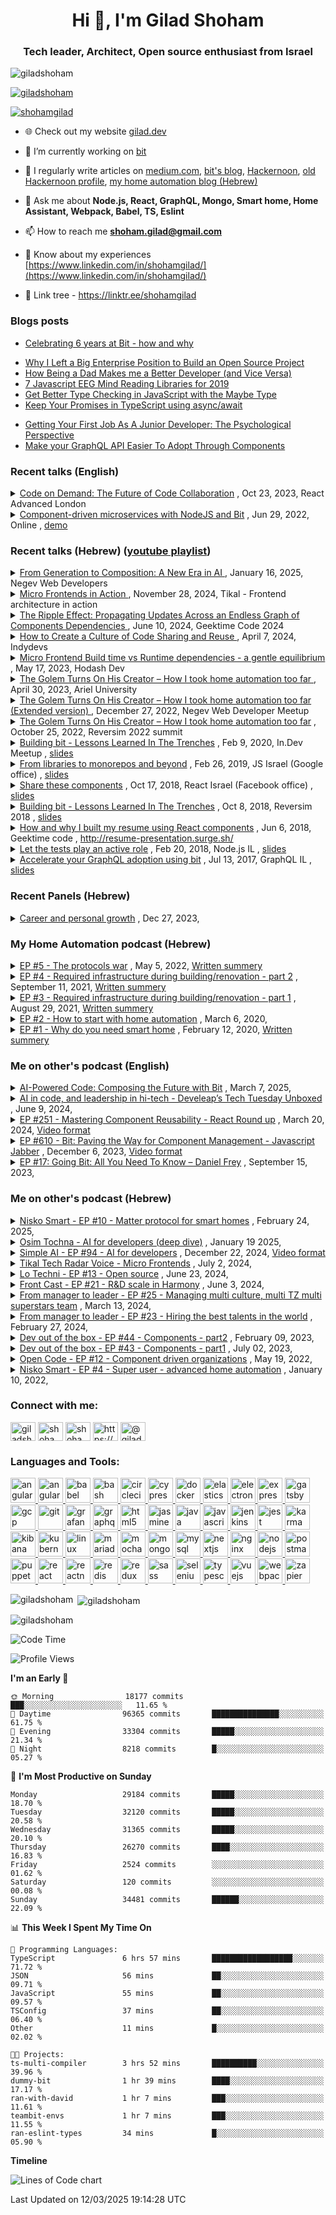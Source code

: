 <!--
**GiladShoham/GiladShoham** is a ✨ _special_ ✨ repository because its `README.md` (this file) appears on your GitHub profile.

Here are some ideas to get you started:

- 🔭 I’m currently working on ...
- 🌱 I’m currently learning ...
- 👯 I’m looking to collaborate on ...
- 🤔 I’m looking for help with ...
- 💬 Ask me about ...
- 📫 How to reach me: ...
- 😄 Pronouns: ...
- ⚡ Fun fact: ...
-->

<h1 align="center">Hi 👋, I'm Gilad Shoham</h1>
<h3 align="center">Tech leader, Architect, Open source enthusiast from Israel</h3>

<p align="left"> <img src="https://komarev.com/ghpvc/?username=giladshoham&label=Profile%20views&color=0e75b6&style=flat-square" alt="giladshoham" /> </p>

<p align="left"> <a href="https://github.com/ryo-ma/github-profile-trophy"><img src="https://github-profile-trophy.vercel.app/?username=giladshoham" alt="giladshoham" /></a> </p>

<p align="left"> <a href="https://x.com/shohamgilad" target="blank"><img src="https://img.shields.io/twitter/follow/shohamgilad?logo=x&style=for-the-badge" alt="shohamgilad" /></a> </p>

- 🌐 Check out my website [gilad.dev](https://gilad.dev)  

- 🔭 I’m currently working on [bit](https://github.com/teambit/bit)

- 📝 I regularly write articles on [medium.com](https://medium.com/@giladshoham), [bit's blog](https://bit.cloud/blog/author/shohamgilad), [Hackernoon](https://hackernoon.com/u/shohamgilad), [old Hackernoon profile](https://hackernoon.com/u/giladshoham), [my home automation blog (Hebrew)](https://dira-lehaskil.com/)

- 💬 Ask me about **Node.js, React, GraphQL, Mongo, Smart home, Home Assistant, Webpack, Babel, TS, Eslint**

- 📫 How to reach me **shoham.gilad@gmail.com**

- 📄 Know about my experiences [https://www.linkedin.com/in/shohamgilad/](https://www.linkedin.com/in/shohamgilad/)

- 🔗 Link tree - https://linktr.ee/shohamgilad

### Blogs posts

- [Celebrating 6 years at Bit - how and why](https://bit.ly/6-years-bit)
<!-- BLOG-POST-LIST:START -->
- [Why I Left a Big Enterprise Position to Build an Open Source Project](https://blog.bitsrc.io/why-i-left-a-big-enterprise-position-to-build-an-open-source-project-e6958c810745?source=rss-8311225defe2------2)
- [How Being a Dad Makes me a Better Developer &lpar;and Vice Versa&rpar;](https://medium.com/hackernoon/how-being-a-dad-makes-me-a-better-developer-and-vice-versa-85a92884eeaf?source=rss-8311225defe2------2)
- [7 Javascript EEG Mind Reading Libraries for 2019](https://blog.bitsrc.io/7-javascript-eeg-mind-reading-libraries-for-2018-9a8e28544cd7?source=rss-8311225defe2------2)
- [Get Better Type Checking in JavaScript with the Maybe Type](https://blog.bitsrc.io/get-better-type-checking-in-javascript-with-the-maybe-type-e7f70b23b505?source=rss-8311225defe2------2)
- [Keep Your Promises in TypeScript using async/await](https://blog.bitsrc.io/keep-your-promises-in-typescript-using-async-await-7bdc57041308?source=rss-8311225defe2------2)
<!-- BLOG-POST-LIST:END -->
- [Getting Your First Job As A Junior Developer: The Psychological Perspective](https://bit.ly/juniors-hire)
- [Make your GraphQL API Easier To Adopt Through Components](https://bit.ly/graphql-api-components)

### Recent talks (English)  

<details>
  <summary>
    <a href="https://bit.ly/react-advanced-cod">Code on Demand: The Future of Code Collaboration</a>
    <span>, Oct 23, 2023, React Advanced London</span>
  </summary>
  <div>
What if you could use code the same way you use Netflix or Spotify?

Imagine your entire code base organized as small components on the cloud, where you can import only what you need into any workspace. In fact, you can create an ad hoc workspace where you can use and modify only the components you need and export them back.

In order to use code on demand, components need to be independent entities, which means that they have to include their source code, configuration and dependencies. This allows you to version them independently and import them into small dynamic workspaces which are then made much easier to navigate, setup and build. Independent component versioning also makes for independent teams, because this separates publishing updates from consuming them.

When all your organization’s components are in the cloud, teams can discover them, discuss changes and visualize relationships, making collaboration between teams much simpler.

Alongside its many advantages, this paradigm shift brings about considerable challenges, which may explain why this is not the standard way to manage code today. This talk is about the tools and methodologies required to overcome these challenges.

  </div>
</details>

<details>
  <summary>
    <a href="https://bit.ly/cd-ms">Component-driven microservices with NodeJS and Bit</a>
    <span>, Jun 29, 2022, Online ,</span>
    <a href="https://bit.cloud/shohamgilad/ms-demo">demo</a>
  </summary>
  <div>
We all love components on the frontend, but have you tried them on the backend?

In this live coding session, Gilad, Bit's VP R&D, will show you how to compose component-driven microservices using NodeJS, Express and Bit. 

Join him to learn how to:
- Compose 2 component-driven microservices from scratch.
- Easily add, modify, and remove components from your services.
- Share managed components between services to radically speed up backend development. 
- Easily manage dependencies and updates between components and services.
- Gradually build a reusable toolbox of backend components.
- Modify and update components in the context of another service or project.
- Avoid configs and have a smooth dev experience.


  </div>
</details>

### Recent talks (Hebrew) (<a href="https://bit.ly/gilad-shoham-talks">youtube playlist</a>) 
<details>
  <summary>
    <a href="https://bit.ly/nwd-ai">
From Generation to Composition: A New Era in AI
    </a>
    <span>, January 16, 2025, Negev Web Developers</span>
  </summary>
  <div>
AI code generators excel in benchmarks but often fall short in the real world. Why haven’t they revolutionized development? Because they generate code snippets that lack context, duplicate functionality, require manual integration, and can introduce errors.
This talk presents a new approach to code generation that reuses existing code, follows company standards, tests for impact, and generates fully executable components ready for integration.
  </div>
</details>

<details>
  <summary>
    <a href="https://bit.ly/mf-in-action">
Micro Frontends in Action
    </a>
    <span>, November 28, 2024, Tikal - Frontend architecture in action</span>
  </summary>
  <div>
Join Gilad, from Bit, as he shares practical insights from helping organizations of various sizes transition from monolithic frontends to micro frontends. Drawing from real-world examples, this talk will explore what worked, what didn’t, and how his team approached breaking down large frontends into modular, scalable components. Attendees will gain a deeper understanding of different approaches like runtime vs. build time composition, the pros and cons of each, and key questions to consider when choosing the right architecture for their needs.
  </div>
</details>

<details>
  <summary>
    <a href="https://bit.ly/ripple-geektime">
The Ripple Effect: Propagating Updates Across an Endless Graph of Components Dependencies
    </a>
    <span>, June 10, 2024, Geektime Code 2024</span>
  </summary>
  <div>
Component-driven development is an increasingly popular development strategy. It enables autonomous teams to simultaneously deliver components that are independently built and versioned. 

The composition of independent components, from the most elementary ones all the way to full systems, generates large and complex graphs of dependencies. Updating a single component can cause a ‘ripple effect’ where multiple composite components, at different levels of the composition hierarchies, are affected. This talk is about some of the challenges of propagating these updates at scale and proposed solutions, such as:

1. How you can automate updates across a massive dependency graph and still feel safe with your updates (and why SemVer is not enough).
2. How to optimize update propagation times.
3. How to communicate and collaborate over updates like breaking API changes or deprecations.
4. How to gain insights into the relations between your organization’s code components, teams and products
5. How to enforce policies using the organization’s dependency graph.

Implementing such solutions can vastly improve an organization’s dev velocity and product consistency and stability.
  </div>
</details>

<details>
  <summary>
    <a href="https://bit.ly/indydevs-webinar">
How to Create a Culture of Code Sharing and Reuse
    </a>
    <span>, April 7, 2024, Indydevs</span>
  </summary>
  <div>
Let's build an easy, repeatable, and fun developer experience to share code, promote collaboration, and achieve consistency across apps and services.
  </div>
</details>

<details>
  <summary>
    <a href="https://bit.ly/yt-mf-build-run-time-hodash">
Micro Frontend Build time vs Runtime dependencies - a gentle equilibrium
    </a>
    <span>, May 17, 2023, Hodash Dev</span>
  </summary>
  <div>
Microservices architecture has been a popular approach for developing complex backend services, but what about the front-end? Enter micro frontends, an emerging concept that breaks down monolithic front-end code into smaller, more manageable pieces. Each micro frontend is a self-contained unit with its own codebase, development team, and set of dependencies. 
Unlike backend microservices, micro frontends end up being composed into a single frontend application. 

There are two main phases where micro frontends can converge into a single application. Some organizations prefer to compose their micro frontends in the client at runtime, while others choose to bundle them together during the build process. This talk will explore the tradeoff between these approaches, examining factors such as team independence, time to ship to production, safe updates, runtime performance, and bundle optimization. 

I will demonstrate how we combined these approaches in my organization and will share some tools and processes that will allow you to enjoy the benefits of both worlds.
  </div>
</details>

<details>
  <summary>
    <a href="https://bit.ly/yt-ariel-talk)">
      The Golem Turns On His Creator – How I took home automation too far
    </a>
    <span>, April 30, 2023, Ariel University</span>
  </summary>
  <div>
How smart should you make your house?
    
Ever wished you can automate everything in your home? Really everything?
    
For 5 years I’ve been radically automating my house: It finds my phone and reports its location when I ask, it starts boiling water when my baby starts to cry, and it calls my phone when my spouse calls me downstairs.
    
I won’t lie, it’s pretty awesome.
    
But a smart home is a powerful servant and a dangerous master.
    
My home has become a weapon for my kids against me. It tried to sabotage my marriage. It even made me live in the dark. But I survived.
In this talk, I will share my experience and raw footage of an experiment gone too far. Together we’ll try to create a useful toolbox of does and don’ts for the brave smart home engineer.

  </div>
</details>

<details>
  <summary>
    <a href="https://bit.ly/nwd-smart-home)">
      The Golem Turns On His Creator – How I took home automation too far (Extended version)
    </a>
    <span>, December 27, 2022, Negev Web Developer Meetup</span>
  </summary>
  <div>
How smart should you make your house?
    
Ever wished you can automate everything in your home? Really everything?
    
For 5 years I’ve been radically automating my house: It finds my phone and reports its location when I ask, it starts boiling water when my baby starts to cry, and it calls my phone when my spouse calls me downstairs.
    
I won’t lie, it’s pretty awesome.
    
But a smart home is a powerful servant and a dangerous master.
    
My home has become a weapon for my kids against me. It tried to sabotage my marriage. It even made me live in the dark. But I survived.
In this talk, I will share my experience and raw footage of an experiment gone too far. Together we’ll try to create a useful toolbox of does and don’ts for the brave smart home engineer.
    
This extended version includs a live demo with me demonstrate a live spin-up of a home assistant using Docker Compose, with some assistance from the GPT3 chat. I even created an automation that changes the color of a lamp when my Mac is connected or disconnected from a power source.
  </div>
</details>

<details>
  <summary>
    <a href="https://bit.ly/rs22-smart-home-video">The Golem Turns On His Creator – How I took home automation too far</a>
    <span>, October 25, 2022, Reversim 2022 summit</span>
  </summary>
  <div>
How smart should you make your house?
    
Ever wished you can automate everything in your home? Really everything?
    
For 5 years I’ve been radically automating my house: It finds my phone and reports its location when I ask, it starts boiling water when my baby starts to cry, and it calls my phone when my spouse calls me downstairs.
    
I won’t lie, it’s pretty awesome.
    
But a smart home is a powerful servant and a dangerous master.
    
My home has become a weapon for my kids against me. It tried to sabotage my marriage. It even made me live in the dark. But I survived.
In this talk, I will share my experience and raw footage of an experiment gone too far. Together we’ll try to create a useful toolbox of does and don’ts for the brave smart home engineer.

  </div>
</details>

<details>
  <summary>
    <a href="https://bit.ly/in-dev-video">Building bit - Lessons Learned In The Trenches</a>
    <span>, Feb 9, 2020, In.Dev Meetup ,</span>
    <a href="http://bit.ly/in-dev">slides</a>
  </summary>
  <div>
More of today's applications are being built from smaller components and modules. However, the workflow around building with smaller components can also generate a lot of overhead. Bit is an open source project which helps developers discover, use and collaborate on shared components while distributing the development process itself.

In this talk I will introduce Bit, talk about the challenges and opportunities of building a core piece of your technology with the community, the challenges of having to play hand in hand with the rapidly-changing open source ecosystem (from Git & NPM to Webpack and React) and share some insights for teams who want to open source some of their projects

  </div>
</details>

<details>
  <summary>
    <a href="https://bit.ly/SharingInTheWildVid">From libraries to monorepos and beyond</a>
    <span>, Feb 26, 2019, JS Israel (Google office) ,</span>
    <a href="http://bit.ly/SharingInTheWildSlides">slides</a>
  </summary>
  <div>
Sharing components between apps speeds our development and provides a better experience for our users.The key to effective, scalable code-sharing lies in the architecture and tools we choose. In this talk I'll review the growth, pros and cons of this ecosystem from shared libraries through monorepos to new tools, and show a live demo of Bit- an open source project we created and use to share components between apps.
  </div>
</details>

<details>
  <summary>
    <a href="http://bit.ly/share-components">Share these components</a>
    <span>, Oct 17, 2018, React Israel (Facebook office) ,</span>
    <a href="http://bit.ly/share-components-slides">slides</a>
  </summary>
  <div>
React encourages us to compose our application's UI from smaller reusable components.

Every button, slider or card is a component while larger elements can be composed out of smaller components to create new applications.

But, what happens when we want to share and reuse these components?

In this talk, we'll dive into this question and learn how different architectures, from multi-repo to monorepo, affect our team's ability to share and reuse components. We'll explore how different tools in the ecosystem play a role in this use case, and learn how Bit can help us isolate and share large numbers of components, making them available to discover, use and develop anywhere in a distributed workflow. The session will include a live coding demo session and Q&A.

Gilad Shoham leads Bit's core open source team. He previously led a Javascript team at Sisense and is a lifelong contributor and speaker in the dev community.

  </div>
</details>

<details>
  <summary>
    <a href="https://bit.ly/reversim2018">Building bit - Lessons Learned In The Trenches</a>
    <span>, Oct 8, 2018, Reversim 2018 ,</span>
    <a href="http://bit.ly/reversim2018slides">slides</a>
  </summary>
  <div>
More of today's applications are being built from smaller components and modules. However, the workflow around building with smaller components can also generate a lot of overhead. Bit is an open source project which helps developers discover, use and collaborate on shared components while distributing the development process itself.

In this talk I will introduce Bit, talk about the challenges and opportunities of building a core piece of your technology with the community, the challenges of having to play hand in hand with the rapidly-changing open source ecosystem (from Git & NPM to Webpack and React) and share some insights for teams who want to open source some of their projects

  </div>
</details>

<details>
  <summary>
    <a href="https://bit.ly/react-resume">How and why I built my resume using React components</a>
    <span>, Jun 6, 2018, Geektime code ,</span>
    <a href="https://bit.ly/react-resume-slides">http://resume-presentation.surge.sh/</a>
  </summary>
  <div>
In this talk, I’ll talk about why building an online resume site is a good idea, how it can increase your chances to get a job , and why React is a great tool for this purpose.

I’ll give a live demonstration of a tool that can help you build those components easily and view them beautifully rendered in seconds.

</div>
</details>

<details>
  <summary>
    <a href="https://bit.ly/tests-role">Let the tests play an active role</a>
    <span>, Feb 20, 2018, Node.js IL ,</span>
    <a href="https://bit.ly/tests-role-slides">slides</a>
  </summary>
  <div>
This talk will change everything you know about testing.You’re used to thinking about tests as a passive tool which helps you learn about your application’s state.In this talk, I’ll show you how to take testing to the next level where tests can actually change your code, and become an active player in your development process.I will also talk about the relation between code modularity and writing tests, and show a live demo of how with the right tools you can adopt this approach today.
  </div>
</details>

<details>
  <summary>
    <a href="https://bit.ly/GQL-adoption">Accelerate your GraphQL adoption using bit</a>
    <span>, Jul 13, 2017, GraphQL IL ,</span>
    <a href="https://bit.ly/GQL-adoption-slides">slides</a>
  </summary>
  <div>
This talk is about making the GraphQL consumer happier, which will serve our goal as publishers, to increase adoption.

During this talk, I’ll describe a way for an organization to use components as a way to accelerate its GraphQL adoption. This GraphQL can be a public to everyone or public to the organization only.

I’ll describe the current problems with publishing and adopting APIs, and demonstrate a live demo of integrating GitHub GraphQL into my own project in few minutes by using components pre built by the publisher, without the need of reading any documentation (which as developers we hate doing).

  </div>
</details>

### Recent Panels (Hebrew)
<details>
  <summary>
    <a href="https://bit.ly/career-panel-zoom">Career and personal growth</a>
    <span>, Dec 27, 2023,</span>
  </summary>
  <div>
  </div>
</details>


### My Home Automation podcast (Hebrew)
<details>
  <summary>
    <a href="https://bit.ly/dira_lehaskil_ep5">EP #5 - The protocols war</a>
    <span>, May 5, 2022,</span>
    <a href="https://bit.ly/dira_lehaskil_ep5_summery">Written summery</a>
  </summary>
  <div>
  </div>
</details>
<details>
  <summary>
    <a href="https://bit.ly/dira_lehaskil-ep4">EP #4 - Required infrastructure during building/renovation - part 2</a>
    <span>, September 11, 2021,</span>
    <a href="https://bit.ly/dira_lehaskil_ep3-4_summery">Written summery</a>
  </summary>
  <div>
  </div>
</details>
<details>
  <summary>
    <a href="https://bit.ly/dira_lehaskil_ep3">EP #3 - Required infrastructure during building/renovation - part 1</a>
    <span>, August 29, 2021,</span>
    <a href="https://bit.ly/dira_lehaskil_ep3-4_summery">Written summery</a>
  </summary>
  <div>
  </div>
</details>
<details>
  <summary>
    <a href="https://bit.ly/dira_lehaskil-ep2">EP #2 - How to start with home automation</a>
    <span>, March 6, 2020,</span>
  </summary>
  <div>
  </div>
</details>
<details>
  <summary>
    <a href="https://bit.ly/dira_lehaskil-ep1">EP #1 - Why do you need smart home</a>
    <span>, February 12, 2020,</span>
    <a href="http://bit.ly/dira_lehaskil_ep1_summery">Written summery</a>
  </summary>
  <div>
  </div>
</details>

### Me on other's podcast (English)
<details>
  <summary>
    <a href="https://bit.ly/xtraw-podlink">AI-Powered Code: Composing the Future with Bit</a>
    <span>, March 7, 2025,</span>
  </summary>
  <div>
  </div>
</details>

<details>
  <summary>
    <a href="https://bit.ly/develeap-TT-podcast-main">AI in code, and leadership in hi-tech - Develeap’s Tech Tuesday Unboxed</a>
    <span>, June 9, 2024,</span>
  </summary>
  <div>
  </div>
</details>

<details>
  <summary>
    <a href="https://bit.ly/rru251-main">EP #251 - Mastering Component Reusability - React Round up</a>
    <span>, March 20, 2024,</span>
    <a href="https://bit.ly/rru-fb-live">Video format</a>
  </summary>
  <div>
  </div>
</details>
<details>
  <summary>
    <a href="https://bit.ly/js-jabber-bit-main">EP #610 - Bit: Paving the Way for Component Management - Javascript Jabber</a>
    <span>, December 6, 2023,</span>
    <a href="https://bit.ly/js-jabber-bit-yt">Video format</a>
  </summary>
  <div>
  </div>
</details>
<details>
  <summary>
    <a href="https://bit.ly/daniel-frey-bit">EP #17: Going Bit: All You Need To Know – Daniel Frey</a>
    <span>, September 15, 2023,</span>
  </summary>
  <div>
  </div>
</details>

### Me on other's podcast (Hebrew)
<details>
  <summary>
    <a href="https://bit.ly/nisko-smart-ep10-podlink">Nisko Smart - EP #10 - Matter protocol for smart homes</a>
    <span>, February 24, 2025,</span>
  </summary>
  <div>
  </div>
</details>

<details>
  <summary>
    <a href="https://bit.ly/osim-tochna-podlink">Osim Tochna - AI for developers (deep dive)</a>
    <span>, January 19 2025,</span>
  </summary>
  <div>
  </div>
</details>

<details>
  <summary>
    <a href="https://bit.ly/simple_ai_podlink">Simple AI - EP #94 - AI for developers</a>
    <span>, December 22, 2024,</span>
    <a href="https://bit.ly/simple_ai_yt">Video format</a>
  </summary>
  <div>
  </div>
</details>

<details>
  <summary>
    <a href="https://bit.ly/tech-radar-mf-soundcloud">Tikal Tech Radar Voice - Micro Frontends</a>
    <span>, July 2, 2024,</span>
  </summary>
  <div>
  </div>
</details>

<details>
  <summary>
    <a href="https://bit.ly/lo-techni-main">Lo Techni - EP #13 - Open source</a>
    <span>, June 23, 2024,</span>
  </summary>
  <div>
  </div>
</details>
<details>
  <summary>
    <a href="https://bit.ly/develeap-TT-podcast-main">Front Cast - EP #21 - R&D scale in Harmony</a>
    <span>, June 3, 2024,</span>
  </summary>
  <div>
  </div>
</details>
<details>
  <summary>
    <a href="https://bit.ly/manager-to-leader-ep25">From manager to leader - EP #25 - Managing multi culture, multi TZ multi superstars team</a>
    <span>, March 13, 2024,</span>
  </summary>
  <div>
  </div>
</details>
<details>
  <summary>
    <a href="https://bit.ly/manager-to-leader-ep23">From manager to leader - EP #23 - Hiring the best talents in the world</a>
    <span>, February 27, 2024,</span>
  </summary>
  <div>
  </div>
</details>
<details>
  <summary>
    <a href="https://bit.ly/dev-out-of-the-box-main-bit-part2">Dev out of the box - EP #44 - Components - part2</a>
    <span>, February 09, 2023,</span>
  </summary>
  <div>
  </div>
</details>
<details>
  <summary>
    <a href="https://bit.ly/dev-out-of-the-box-buzzsprout-bit-part1">Dev out of the box - EP #43 - Components - part1</a>
    <span>, July 02, 2023,</span>
  </summary>
  <div>
  </div>
</details>
<details>
  <summary>
    <a href="https://bit.ly/open-kod-pod-ep12-podbean">Open Code - EP #12 - Component driven organizations</a>
    <span>, May 19, 2022,</span>
  </summary>
  <div>
  </div>
</details>
<details>
  <summary>
    <a href="https://bit.ly/nisko-smart-ep4-podbean">Nisko Smart - EP #4 - Super user - advanced home automation</a>
    <span>, January 10, 2022,</span>
  </summary>
  <div>
  </div>
</details>

<h3 align="left">Connect with me:</h3>
<p align="left">
  <a href="https://dev.to/giladshoham" target="blank"><img align="center"
      src="https://raw.githubusercontent.com/GiladShoham/GiladShoham/main/assets/dev-to.svg" alt="giladshoham" height="30"
      width="40" /></a>
  <a href="https://x.com/shohamgilad" target="blank"><img align="center"
      src="https://raw.githubusercontent.com/GiladShoham/GiladShoham/main/assets/x-white.svg"
      alt="shohamgilad" height="30" width="40" /></a>
  <a href="https://linkedin.com/in/shohamgilad" target="blank"><img align="center"
      src="https://raw.githubusercontent.com/rahuldkjain/github-profile-readme-generator/master/src/images/icons/Social/linked-in-alt.svg"
      alt="shohamgilad" height="30" width="40" /></a>
  <a href="https://fb.com/https://www.facebook.com/gilad.shoham/" target="blank"><img align="center"
      src="https://raw.githubusercontent.com/rahuldkjain/github-profile-readme-generator/master/src/images/icons/Social/facebook.svg"
      alt="https://www.facebook.com/gilad.shoham/" height="30" width="40" /></a>
  <a href="https://medium.com/@giladshoham" target="blank"><img align="center"
      src="https://raw.githubusercontent.com/rahuldkjain/github-profile-readme-generator/master/src/images/icons/Social/medium.svg"
      alt="@giladshoham" height="30" width="40" /></a>
</p>

<h3 align="left">Languages and Tools:</h3>
<p align="left"> <a href="https://angular.io" target="_blank"> <img
      src="https://angular.io/assets/images/logos/angular/angular.svg" alt="angular" width="40" height="40" /> </a> <a
    href="https://angular.io" target="_blank"> <img
      src="https://raw.githubusercontent.com/devicons/devicon/master/icons/angularjs/angularjs-original-wordmark.svg"
      alt="angularjs" width="40" height="40" /> </a> <a href="https://babeljs.io/" target="_blank"> <img
      src="https://www.vectorlogo.zone/logos/babeljs/babeljs-icon.svg" alt="babel" width="40" height="40" /> </a> <a
    href="https://www.gnu.org/software/bash/" target="_blank"> <img
      src="https://www.vectorlogo.zone/logos/gnu_bash/gnu_bash-icon.svg" alt="bash" width="40" height="40" /> </a> <a
    href="https://circleci.com" target="_blank"> <img src="https://www.vectorlogo.zone/logos/circleci/circleci-icon.svg"
      alt="circleci" width="40" height="40" /> </a> <a href="https://www.cypress.io" target="_blank"> <img
      src="https://raw.githubusercontent.com/simple-icons/simple-icons/6e46ec1fc23b60c8fd0d2f2ff46db82e16dbd75f/icons/cypress.svg"
      alt="cypress" width="40" height="40" /> </a> <a href="https://www.docker.com/" target="_blank"> <img
      src="https://raw.githubusercontent.com/devicons/devicon/master/icons/docker/docker-original-wordmark.svg"
      alt="docker" width="40" height="40" /> </a> <a href="https://www.elastic.co" target="_blank"> <img
      src="https://www.vectorlogo.zone/logos/elastic/elastic-icon.svg" alt="elasticsearch" width="40" height="40" />
  </a> <a href="https://www.electronjs.org" target="_blank"> <img
      src="https://raw.githubusercontent.com/devicons/devicon/master/icons/electron/electron-original.svg"
      alt="electron" width="40" height="40" /> </a> <a href="https://expressjs.com" target="_blank"> <img
      src="https://raw.githubusercontent.com/devicons/devicon/master/icons/express/express-original-wordmark.svg"
      alt="express" width="40" height="40" /> </a> <a href="https://www.gatsbyjs.com/" target="_blank"> <img
      src="https://www.vectorlogo.zone/logos/gatsbyjs/gatsbyjs-icon.svg" alt="gatsby" width="40" height="40" /> </a> <a
    href="https://cloud.google.com" target="_blank"> <img
      src="https://www.vectorlogo.zone/logos/google_cloud/google_cloud-icon.svg" alt="gcp" width="40" height="40" />
  </a> <a href="https://git-scm.com/" target="_blank"> <img
      src="https://www.vectorlogo.zone/logos/git-scm/git-scm-icon.svg" alt="git" width="40" height="40" /> </a> <a
    href="https://grafana.com" target="_blank"> <img src="https://www.vectorlogo.zone/logos/grafana/grafana-icon.svg"
      alt="grafana" width="40" height="40" /> </a> <a href="https://graphql.org" target="_blank"> <img
      src="https://www.vectorlogo.zone/logos/graphql/graphql-icon.svg" alt="graphql" width="40" height="40" /> </a> <a
    href="https://www.w3.org/html/" target="_blank"> <img
      src="https://raw.githubusercontent.com/devicons/devicon/master/icons/html5/html5-original-wordmark.svg"
      alt="html5" width="40" height="40" /> </a> <a href="https://jasmine.github.io/" target="_blank"> <img
      src="https://www.vectorlogo.zone/logos/jasmine/jasmine-icon.svg" alt="jasmine" width="40" height="40" /> </a> <a
    href="https://www.java.com" target="_blank"> <img
      src="https://raw.githubusercontent.com/devicons/devicon/master/icons/java/java-original.svg" alt="java" width="40"
      height="40" /> </a> <a href="https://developer.mozilla.org/en-US/docs/Web/JavaScript" target="_blank"> <img
      src="https://raw.githubusercontent.com/devicons/devicon/master/icons/javascript/javascript-original.svg"
      alt="javascript" width="40" height="40" /> </a> <a href="https://www.jenkins.io" target="_blank"> <img
      src="https://www.vectorlogo.zone/logos/jenkins/jenkins-icon.svg" alt="jenkins" width="40" height="40" /> </a> <a
    href="https://jestjs.io" target="_blank"> <img src="https://www.vectorlogo.zone/logos/jestjsio/jestjsio-icon.svg"
      alt="jest" width="40" height="40" /> </a> <a href="https://karma-runner.github.io/latest/index.html"
    target="_blank"> <img
      src="https://raw.githubusercontent.com/detain/svg-logos/780f25886640cef088af994181646db2f6b1a3f8/svg/karma.svg"
      alt="karma" width="40" height="40" /> </a> <a href="https://www.elastic.co/kibana" target="_blank"> <img
      src="https://www.vectorlogo.zone/logos/elasticco_kibana/elasticco_kibana-icon.svg" alt="kibana" width="40"
      height="40" /> </a> <a href="https://kubernetes.io" target="_blank"> <img
      src="https://www.vectorlogo.zone/logos/kubernetes/kubernetes-icon.svg" alt="kubernetes" width="40" height="40" />
  </a> <a href="https://www.linux.org/" target="_blank"> <img
      src="https://raw.githubusercontent.com/devicons/devicon/master/icons/linux/linux-original.svg" alt="linux"
      width="40" height="40" /> </a> <a href="https://mariadb.org/" target="_blank"> <img
      src="https://www.vectorlogo.zone/logos/mariadb/mariadb-icon.svg" alt="mariadb" width="40" height="40" /> </a> <a
    href="https://mochajs.org" target="_blank"> <img src="https://www.vectorlogo.zone/logos/mochajs/mochajs-icon.svg"
      alt="mocha" width="40" height="40" /> </a> <a href="https://www.mongodb.com/" target="_blank"> <img
      src="https://raw.githubusercontent.com/devicons/devicon/master/icons/mongodb/mongodb-original-wordmark.svg"
      alt="mongodb" width="40" height="40" /> </a> <a href="https://www.mysql.com/" target="_blank"> <img
      src="https://raw.githubusercontent.com/devicons/devicon/master/icons/mysql/mysql-original-wordmark.svg"
      alt="mysql" width="40" height="40" /> </a> <a href="https://nextjs.org/" target="_blank"> <img
      src="https://images.ctfassets.net/23aumh6u8s0i/c04wENP3FnbevwdWzrePs/1e2739fa6d0aa5192cf89599e009da4e/nextjs" alt="nextjs" width="40" height="40" /> </a> <a
    href="https://www.nginx.com" target="_blank"> <img
      src="https://raw.githubusercontent.com/devicons/devicon/master/icons/nginx/nginx-original.svg" alt="nginx"
      width="40" height="40" /> </a> <a href="https://nodejs.org" target="_blank"> <img
      src="https://raw.githubusercontent.com/devicons/devicon/master/icons/nodejs/nodejs-original-wordmark.svg"
      alt="nodejs" width="40" height="40" /> </a> <a href="https://postman.com" target="_blank"> <img
      src="https://www.vectorlogo.zone/logos/getpostman/getpostman-icon.svg" alt="postman" width="40" height="40" />
  </a> <a href="https://github.com/puppeteer/puppeteer" target="_blank"> <img
      src="https://www.vectorlogo.zone/logos/pptrdev/pptrdev-official.svg" alt="puppeteer" width="40" height="40" />
  </a> <a href="https://reactjs.org/" target="_blank"> <img
      src="https://raw.githubusercontent.com/devicons/devicon/master/icons/react/react-original-wordmark.svg"
      alt="react" width="40" height="40" /> </a> <a href="https://reactnative.dev/" target="_blank"> <img
      src="https://reactnative.dev/img/header_logo.svg" alt="reactnative" width="40" height="40" /> </a> <a
    href="https://redis.io" target="_blank"> <img
      src="https://raw.githubusercontent.com/devicons/devicon/master/icons/redis/redis-original-wordmark.svg"
      alt="redis" width="40" height="40" /> </a> <a href="https://redux.js.org" target="_blank"> <img
      src="https://raw.githubusercontent.com/devicons/devicon/master/icons/redux/redux-original.svg" alt="redux"
      width="40" height="40" /> </a> <a href="https://sass-lang.com" target="_blank"> <img
      src="https://raw.githubusercontent.com/devicons/devicon/master/icons/sass/sass-original.svg" alt="sass" width="40"
      height="40" /> </a> <a href="https://www.selenium.dev" target="_blank"> <img
      src="https://raw.githubusercontent.com/detain/svg-logos/780f25886640cef088af994181646db2f6b1a3f8/svg/selenium-logo.svg"
      alt="selenium" width="40" height="40" /> </a> <a href="https://www.typescriptlang.org/" target="_blank"> <img
      src="https://raw.githubusercontent.com/devicons/devicon/master/icons/typescript/typescript-original.svg"
      alt="typescript" width="40" height="40" /> </a> <a href="https://vuejs.org/" target="_blank"> <img
      src="https://raw.githubusercontent.com/devicons/devicon/master/icons/vuejs/vuejs-original-wordmark.svg"
      alt="vuejs" width="40" height="40" /> </a> <a href="https://webpack.js.org" target="_blank"> <img
      src="https://raw.githubusercontent.com/devicons/devicon/d00d0969292a6569d45b06d3f350f463a0107b0d/icons/webpack/webpack-original-wordmark.svg"
      alt="webpack" width="40" height="40" /> </a> <a href="https://zapier.com" target="_blank"> <img
      src="https://www.vectorlogo.zone/logos/zapier/zapier-icon.svg" alt="zapier" width="40" height="40" /> </a> </p>

<p><img align="left"
    src="https://github-readme-stats-giladshoham.vercel.app/api/top-langs?username=giladshoham&exclude_repo=RedRock&show_icons=true&theme=vision-friendly-dark&locale=en&layout=compact"
    alt="giladshoham" /></p>

<p>&nbsp;<img align="center"
    src="https://github-readme-stats-giladshoham.vercel.app/api?username=giladshoham&show_icons=true&theme=vision-friendly-dark&locale=en"
    alt="giladshoham" /></p>

<p><img align="center" src="https://github-readme-streak-stats.herokuapp.com/?user=giladshoham&theme=dark"
    alt="giladshoham" /></p>
    
<!--START_SECTION:waka-->
![Code Time](http://img.shields.io/badge/Code%20Time-5%2C323%20hrs%2028%20mins-blue)

![Profile Views](http://img.shields.io/badge/Profile%20Views-2-blue)

**I'm an Early 🐤** 

```text
🌞 Morning                18177 commits       ███░░░░░░░░░░░░░░░░░░░░░░   11.65 % 
🌆 Daytime                96365 commits       ███████████████░░░░░░░░░░   61.75 % 
🌃 Evening                33304 commits       █████░░░░░░░░░░░░░░░░░░░░   21.34 % 
🌙 Night                  8218 commits        █░░░░░░░░░░░░░░░░░░░░░░░░   05.27 % 
```
📅 **I'm Most Productive on Sunday** 

```text
Monday                   29184 commits       █████░░░░░░░░░░░░░░░░░░░░   18.70 % 
Tuesday                  32120 commits       █████░░░░░░░░░░░░░░░░░░░░   20.58 % 
Wednesday                31365 commits       █████░░░░░░░░░░░░░░░░░░░░   20.10 % 
Thursday                 26270 commits       ████░░░░░░░░░░░░░░░░░░░░░   16.83 % 
Friday                   2524 commits        ░░░░░░░░░░░░░░░░░░░░░░░░░   01.62 % 
Saturday                 120 commits         ░░░░░░░░░░░░░░░░░░░░░░░░░   00.08 % 
Sunday                   34481 commits       ██████░░░░░░░░░░░░░░░░░░░   22.09 % 
```


📊 **This Week I Spent My Time On** 

```text
💬 Programming Languages: 
TypeScript               6 hrs 57 mins       ██████████████████░░░░░░░   71.72 % 
JSON                     56 mins             ██░░░░░░░░░░░░░░░░░░░░░░░   09.71 % 
JavaScript               55 mins             ██░░░░░░░░░░░░░░░░░░░░░░░   09.57 % 
TSConfig                 37 mins             ██░░░░░░░░░░░░░░░░░░░░░░░   06.40 % 
Other                    11 mins             █░░░░░░░░░░░░░░░░░░░░░░░░   02.02 % 

🐱‍💻 Projects: 
ts-multi-compiler        3 hrs 52 mins       ██████████░░░░░░░░░░░░░░░   39.96 % 
dummy-bit                1 hr 39 mins        ████░░░░░░░░░░░░░░░░░░░░░   17.17 % 
ran-with-david           1 hr 7 mins         ███░░░░░░░░░░░░░░░░░░░░░░   11.61 % 
teambit-envs             1 hr 7 mins         ███░░░░░░░░░░░░░░░░░░░░░░   11.55 % 
ran-eslint-types         34 mins             █░░░░░░░░░░░░░░░░░░░░░░░░   05.90 % 
```

**Timeline**

![Lines of Code chart](https://raw.githubusercontent.com/GiladShoham/GiladShoham/main/assets/bar_graph.png)


 Last Updated on 12/03/2025 19:14:28 UTC
<!--END_SECTION:waka-->
